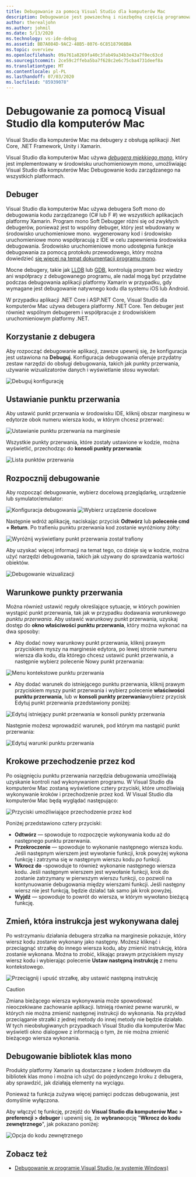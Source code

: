 ```yaml
---
title: Debugowanie za pomocą Visual Studio dla komputerów Mac
description: Debugowanie jest powszechną i niezbędną częścią programowania. Jako dojrzały IDE Visual Studio dla komputerów Mac zawiera cały zestaw funkcji, które ułatwiają debugowanie. Z bezpiecznego debugowania do wizualizacji danych w tym artykule wyjaśniono, jak używać pełnego potencjału debugowania w Visual Studio dla komputerów Mac.
author: therealjohn
ms.author: johmil
ms.date: 5/13/2020
ms.technology: vs-ide-debug
ms.assetid: BB7A084D-9AC2-48B5-8076-6C8518796BBA
ms.topic: overview
ms.openlocfilehash: 09a761a8269fa40c3fab49a34b3e43a7f0ec63cd
ms.sourcegitcommit: 2ce59c2ffeba5ba7f628c2e6c75cba4731deef8a
ms.translationtype: MT
ms.contentlocale: pl-PL
ms.lasthandoff: 07/03/2020
ms.locfileid: "85939078"
---
```

# <a name="debugging-with-visual-studio-for-mac"></a>Debugowanie za pomocą Visual Studio dla komputerów Mac

Visual Studio dla komputerów Mac ma debugery z obsługą aplikacji .Net Core, .NET Framework, Unity i Xamarin.

Visual Studio dla komputerów Mac używa [*debugera miękkiego mono*](https://www.mono-project.com/docs/advanced/runtime/docs/soft-debugger/), który jest implementowany w środowisku uruchomieniowym mono, umożliwiając Visual Studio dla komputerów Mac Debugowanie kodu zarządzanego na wszystkich platformach.

## <a name="the-debugger"></a>Debuger

Visual Studio dla komputerów Mac używa debugera Soft mono do debugowania kodu zarządzanego (C# lub F #) we wszystkich aplikacjach platformy Xamarin. Program mono Soft Debugger różni się od zwykłych debugerów, ponieważ jest to wspólny debuger, który jest wbudowany w środowisko uruchomieniowe mono. wygenerowany kod i środowisko uruchomieniowe mono współpracują z IDE w celu zapewnienia środowiska debugowania. Środowisko uruchomieniowe mono udostępnia funkcje debugowania za pomocą protokołu przewodowego, który można dowiedzieć [się więcej na temat dokumentacji programu mono](https://www.mono-project.com/docs/advanced/runtime/docs/soft-debugger-wire-format/).

Mocne debugery, takie jak [LLDB]( http://lldb.llvm.org/index.html) lub [GDB]( https://www.gnu.org/software/gdb/), kontrolują program bez wiedzy ani współpracy z debugowanego programu, ale nadal mogą być przydatne podczas debugowania aplikacji platformy Xamarin w przypadku, gdy wymagane jest debugowanie natywnego kodu dla systemu iOS lub Android.

W przypadku aplikacji .NET Core i ASP.NET Core, Visual Studio dla komputerów Mac używa debugera platformy .NET Core. Ten debuger jest również wspólnym debugerem i współpracuje z środowiskiem uruchomieniowym platformy .NET.

## <a name="using-the-debugger"></a>Korzystanie z debugera

Aby rozpocząć debugowanie aplikacji, zawsze upewnij się, że konfiguracja jest ustawiona na **Debuguj**. Konfiguracja debugowania oferuje przydatny zestaw narzędzi do obsługi debugowania, takich jak punkty przerwania, używanie wizualizatorów danych i wyświetlanie stosu wywołań:

![Debuguj konfigurację](media/debugging-image_0.png)

## <a name="setting-a-breakpoint"></a>Ustawianie punktu przerwania

Aby ustawić punkt przerwania w środowisku IDE, kliknij obszar marginesu w edytorze obok numeru wiersza kodu, w którym chcesz przerwać:

![Ustawianie punktu przerwania na marginesie](media/debugging-image0.png)

Wszystkie punkty przerwania, które zostały ustawione w kodzie, można wyświetlić, przechodząc do **konsoli punkty przerwania**:

![Lista punktów przerwania](media/debugging-image0a.png)

## <a name="start-debugging"></a>Rozpocznij debugowanie

Aby rozpocząć debugowanie, wybierz docelową przeglądarkę, urządzenie lub symulator/emulator:

![Konfiguracja debugowania ](media/debugging-image_0.png)
 ![ Wybierz urządzenie docelowe](media/debugging-image1.png)

Następnie wdróż aplikację, naciskając przycisk **Odtwórz** lub **polecenie cmd + Return**. Po trafieniu punktu przerwania kod zostanie wyróżniony żółty:

![Wyróżnij wyświetlany punkt przerwania został trafiony](media/debugging-image2.png)

Aby uzyskać więcej informacji na temat tego, co dzieje się w kodzie, można użyć narzędzi debugowania, takich jak używany do sprawdzania wartości obiektów.

![Debugowanie wizualizacji](media/debugging-image3.png)

## <a name="conditional-breakpoints"></a>Warunkowe punkty przerwania

Można również ustawić reguły określające sytuacje, w których powinien wystąpić punkt przerwania, tak jak w przypadku dodawania *warunkowego punktu przerwania*. Aby ustawić warunkowy punkt przerwania, uzyskaj dostęp do **okno właściwości punktu przerwania**, który można wykonać na dwa sposoby:

* Aby dodać nowy warunkowy punkt przerwania, kliknij prawym przyciskiem myszy na marginesie edytora, po lewej stronie numeru wiersza dla kodu, dla którego chcesz ustawić punkt przerwania, a następnie wybierz polecenie Nowy punkt przerwania:

 ![Menu kontekstowe punktu przerwania](media/debugging-image4.png)

* Aby dodać warunek do istniejącego punktu przerwania, kliknij prawym przyciskiem myszy punkt przerwania i wybierz polecenie **właściwości punktu przerwania**, lub w **konsoli punkty przerwania**wybierz przycisk Edytuj punkt przerwania przedstawiony poniżej:

 ![Edytuj istniejący punkt przerwania w konsoli punkty przerwania](media/debugging-image5.png)

Następnie możesz wprowadzić warunek, pod którym ma nastąpić punkt przerwania:

 ![Edytuj warunki punktu przerwania](media/debugging-image6.png)

## <a name="stepping-through-code"></a>Krokowe przechodzenie przez kod

Po osiągnięciu punktu przerwania narzędzia debugowania umożliwiają uzyskanie kontroli nad wykonywaniem programu. W Visual Studio dla komputerów Mac zostaną wyświetlone cztery przyciski, które umożliwiają wykonywanie kroków i przechodzenie przez kod. W Visual Studio dla komputerów Mac będą wyglądać następująco:

 ![Przyciski umożliwiające przechodzenie przez kod](media/debugging-image7.png)

Poniżej przedstawiono cztery przyciski:

* **Odtwórz** — spowoduje to rozpoczęcie wykonywania kodu aż do następnego punktu przerwania.
* **Przekroczenie** — spowoduje to wykonanie następnego wiersza kodu. Jeśli następnym wierszem jest wywołanie funkcji, krok powyżej wykona funkcję i zatrzyma się w następnym wierszu kodu *po* funkcji.
* **Wkrocz do** -spowoduje to również wykonanie następnego wiersza kodu. Jeśli następnym wierszem jest wywołanie funkcji, krok do zostanie zatrzymany w pierwszym wierszu funkcji, co pozwoli na kontynuowanie debugowania między wierszami funkcji. Jeśli następny wiersz nie jest funkcją, będzie działać tak samo jak krok powyżej.
* **Wyjdź** — spowoduje to powrót do wiersza, w którym wywołano bieżącą funkcję.

## <a name="change-which-statement-is-executed-next"></a>Zmień, która instrukcja jest wykonywana dalej

Po wstrzymaniu działania debugera strzałka na marginesie pokazuje, który wiersz kodu zostanie wykonany jako następny. Możesz kliknąć i przeciągnąć strzałkę do innego wiersza kodu, aby zmienić instrukcję, która zostanie wykonana. Można to zrobić, klikając prawym przyciskiem myszy wiersz kodu i wybierając polecenie **Ustaw następną instrukcję** z menu kontekstowego.

![Przeciągnij i upuść strzałkę, aby ustawić następną instrukcję](media/debugger-drag-setnextstatement.gif)

> [!CAUTION]
> Zmiana bieżącego wiersza wykonywania może spowodować nieoczekiwane zachowanie aplikacji. Istnieją również pewne warunki, w których nie można zmienić następnej instrukcji do wykonania. Na przykład przeciąganie strzałki z jednej metody do innej metody nie będzie działało. W tych nieobsługiwanych przypadkach Visual Studio dla komputerów Mac wyświetli okno dialogowe z informacją o tym, że nie można zmienić bieżącego wiersza wykonania. 

## <a name="debugging-monos-class-libraries"></a>Debugowanie bibliotek klas mono

Produkty platformy Xamarin są dostarczane z kodem źródłowym dla bibliotek klas mono i można ich użyć do pojedynczego kroku z debugera, aby sprawdzić, jak działają elementy na wyciągu.

Ponieważ ta funkcja zużywa więcej pamięci podczas debugowania, jest domyślnie wyłączona.

Aby włączyć tę funkcję, przejdź do **Visual Studio dla komputerów Mac > preferencji > debuger** i upewnij się, że **wybrano**opcję "**Wkrocz do kodu zewnętrznego**", jak pokazano poniżej:

![Opcja do kodu zewnętrznego](media/debugging-image8.png)

## <a name="see-also"></a>Zobacz też

- [Debugowanie w programie Visual Studio (w systemie Windows)](/visualstudio/debugger/)
